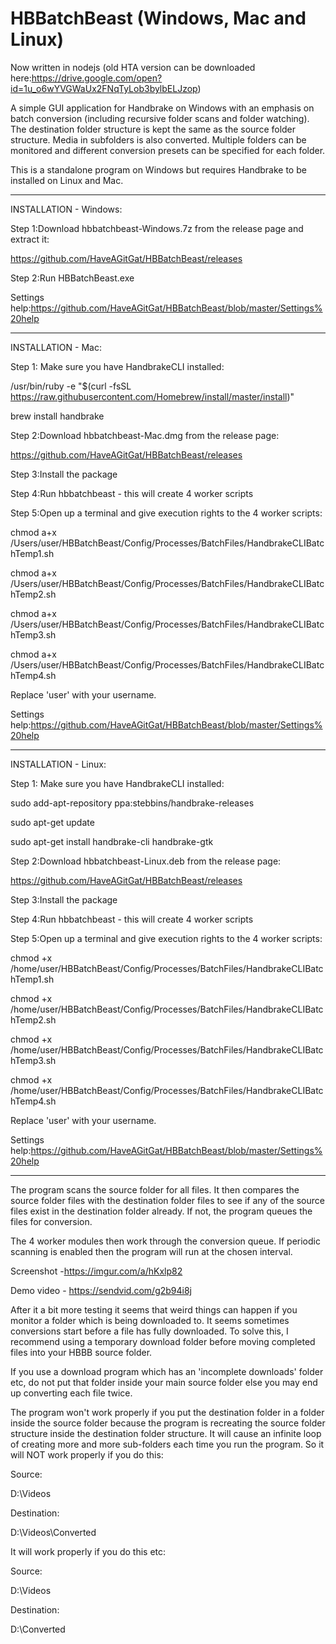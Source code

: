 # HBBatchBeast (Windows, Mac and Linux)

Now written in nodejs (old HTA version can be downloaded here:https://drive.google.com/open?id=1u_o6wYVGWaUx2FNqTyLob3bylbELJzop)

A simple GUI application for Handbrake on Windows with an emphasis on batch conversion (including recursive folder scans and folder watching). The destination folder structure is kept the same as the source folder structure. Media in subfolders is also converted. Multiple folders can be monitored and different conversion presets can be specified for each folder.

This is a standalone program on Windows but requires Handbrake to be installed on Linux and Mac. 

-------------------------------------------------------------
INSTALLATION - Windows:

Step 1:Download hbbatchbeast-Windows.7z from the release page and extract  it:

https://github.com/HaveAGitGat/HBBatchBeast/releases

Step 2:Run HBBatchBeast.exe

Settings help:https://github.com/HaveAGitGat/HBBatchBeast/blob/master/Settings%20help

-----------------------------------------------------------------------------


INSTALLATION - Mac:

Step 1: Make sure you have HandbrakeCLI installed:

/usr/bin/ruby -e "$(curl -fsSL https://raw.githubusercontent.com/Homebrew/install/master/install)"

brew install handbrake


Step 2:Download hbbatchbeast-Mac.dmg from the release page:

https://github.com/HaveAGitGat/HBBatchBeast/releases

Step 3:Install the package

Step 4:Run hbbatchbeast - this will create 4 worker scripts

Step 5:Open up a terminal and give execution rights to the 4 worker scripts:

chmod a+x /Users/user/HBBatchBeast/Config/Processes/BatchFiles/HandbrakeCLIBatchTemp1.sh


chmod a+x /Users/user/HBBatchBeast/Config/Processes/BatchFiles/HandbrakeCLIBatchTemp2.sh


chmod a+x /Users/user/HBBatchBeast/Config/Processes/BatchFiles/HandbrakeCLIBatchTemp3.sh


chmod a+x /Users/user/HBBatchBeast/Config/Processes/BatchFiles/HandbrakeCLIBatchTemp4.sh


Replace 'user' with your username.

Settings help:https://github.com/HaveAGitGat/HBBatchBeast/blob/master/Settings%20help

-----------------------------------------------------------------------------

INSTALLATION - Linux:

Step 1: Make sure you have HandbrakeCLI installed:

sudo add-apt-repository ppa:stebbins/handbrake-releases

sudo apt-get update

sudo apt-get install handbrake-cli handbrake-gtk



Step 2:Download hbbatchbeast-Linux.deb from the release page:

https://github.com/HaveAGitGat/HBBatchBeast/releases

Step 3:Install the package

Step 4:Run hbbatchbeast - this will create 4 worker scripts

Step 5:Open up a terminal and give execution rights to the 4 worker scripts:

chmod +x /home/user/HBBatchBeast/Config/Processes/BatchFiles/HandbrakeCLIBatchTemp1.sh

chmod +x /home/user/HBBatchBeast/Config/Processes/BatchFiles/HandbrakeCLIBatchTemp2.sh

chmod +x /home/user/HBBatchBeast/Config/Processes/BatchFiles/HandbrakeCLIBatchTemp3.sh

chmod +x /home/user/HBBatchBeast/Config/Processes/BatchFiles/HandbrakeCLIBatchTemp4.sh

Replace 'user' with your username.

Settings help:https://github.com/HaveAGitGat/HBBatchBeast/blob/master/Settings%20help

-------------------------------------------------------------


The program scans the source folder for all files. It then compares the source folder files with the destination folder files to see if any of the source files exist in the destination folder already. If not, the program queues the files for conversion.
 
The 4 worker modules then work through the conversion queue. If periodic scanning is enabled then the program will run at the chosen interval.

Screenshot -https://imgur.com/a/hKxlp82

Demo video - https://sendvid.com/g2b94i8j


After it a bit more testing it seems that weird things can happen if you monitor a folder which is being downloaded to. It seems sometimes conversions start before a file has fully downloaded. To solve this, I recommend using a temporary download folder before moving completed files into your HBBB source folder.

If you use a download program which has an 'incomplete downloads' folder etc, do not put that folder inside your main source folder else you may end up converting each file twice.

The program won't work properly if you put the destination folder in a folder inside the source folder because the program is recreating the source folder structure inside the destination folder structure. It will cause an infinite loop of creating more and more sub-folders each time you run the program. So it will NOT work properly if you do this:

Source:

D:\Videos

Destination:

D:\Videos\Converted

It will work properly if you do this etc:

Source:

D:\Videos

Destination:

D:\Converted
